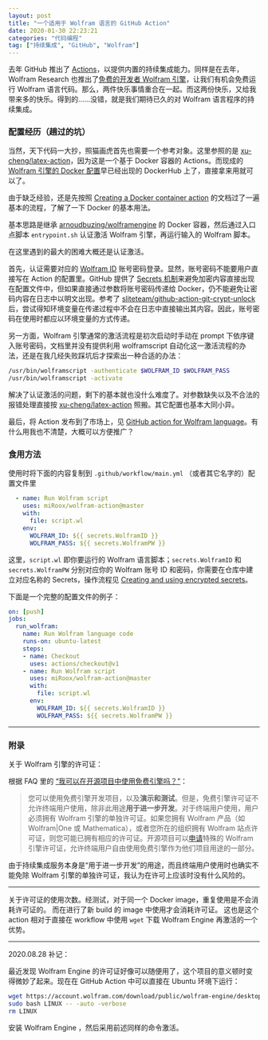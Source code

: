 ```yaml
---
layout: post
title: "一个适用于 Wolfram 语言的 GitHub Action"
date: 2020-01-30 22:23:21
categories: "代码编程"
tag: ["持续集成", "GitHub", "Wolfram"]
---
```


去年 GitHub 推出了 [Actions](https://github.com/features/actions)，以提供内置的持续集成能力。同样是在去年，Wolfram Research 也推出了[免费的开发者 Wolfram 引擎](https://www.wolfram.com/engine/)，让我们有机会免费运行 Wolfram 语言代码。那么，两件快乐事情重合在一起。而这两份快乐，又给我带来多的快乐。得到的……没错，就是我们期待已久的对 Wolfram 语言程序的持续集成。

<!--more-->

### 配置经历（趟过的坑）

当然，天下代码一大抄，照猫画虎首先也需要一个参考对象。这里参照的是 [xu-cheng/latex-action](https://github.com/xu-cheng/latex-action)，因为这是一个基于 Docker 容器的 Actions。而现成的 [Wolfram 引擎的 Docker 配置](https://hub.docker.com/r/arnoudbuzing/wolframengine)早已经出现的 DockerHub 上了，直接拿来用就可以了。

由于缺乏经验，还是先按照 [Creating a Docker container action](https://help.github.com/en/actions/automating-your-workflow-with-github-actions/creating-a-docker-container-action) 的文档过了一遍基本的流程，了解了一下 Docker 的基本用法。

基本思路是继承 [arnoudbuzing/wolframengine](https://hub.docker.com/r/arnoudbuzing/wolframengine) 的 Docker 容器，然后通过入口点脚本 `entrypoint.sh` 认证激活 Wolfram 引擎，再运行输入的 Wolfram 脚本。

在这里遇到的最大的困难大概还是认证激活。

首先，认证需要对应的 [Wolfram ID](https://account.wolfram.com/wolframid) 账号密码登录。显然，账号密码不能要用户直接写在 Action 的配置里。GitHub 提供了 [Secrets 机制](https://help.github.com/en/actions/automating-your-workflow-with-github-actions/creating-and-using-encrypted-secrets)来避免加密内容直接出现在配置文件中，但如果直接通过参数将账号密码传递给 Docker，仍不能避免让密码内容在日志中以明文出现。参考了 [sliteteam/github-action-git-crypt-unlock](https://github.com/sliteteam/github-action-git-crypt-unlock) 后，尝试得知环境变量在传递过程中不会在日志中直接输出其内容。因此，账号密码在使用时都应以环境变量的方式传递。

另一方面，Wolfram 引擎通常的激活流程是初次启动时手动在 prompt 下依序键入账号密码，文档里并没有提供利用 wolframscript 自动化这一激活流程的办法，还是在我几经失败踩坑后才探索出一种合适的办法：

```sh
/usr/bin/wolframscript -authenticate $WOLFRAM_ID $WOLFRAM_PASS
/usr/bin/wolframscript -activate
```

解决了认证激活的问题，剩下的基本就也没什么难度了。对参数缺失以及不合法的报错处理直接按  [xu-cheng/latex-action](https://github.com/xu-cheng/latex-action) 照搬。其它配置也基本大同小异。

最后，将 Action 发布到了市场上，见 [GitHub action for Wolfram language](https://github.com/marketplace/actions/github-action-for-wolfram-language)。有什么用我也不清楚，大概可以方便推广？

### 食用方法

使用时将下面的内容复制到 `.github/workflow/main.yml` （或者其它名字的）配置文件里

```yaml
  - name: Run Wolfram script
    uses: miRoox/wolfram-action@master
    with:
      file: script.wl
    env:
      WOLFRAM_ID: ${{ secrets.WolframID }}
      WOLFRAM_PASS: ${{ secrets.WolframPW }}
```

这里，`script.wl` 即你要运行的 Wolfram 语言脚本；`secrets.WolframID` 和 `secrets.WolframPW` 分别对应你的 Wolfram 账号 ID 和密码，你需要在仓库中建立对应名称的 Secrets，操作流程见 [Creating and using encrypted secrets](https://help.github.com/en/actions/automating-your-workflow-with-github-actions/creating-and-using-encrypted-secrets)。

下面是一个完整的配置文件的例子：

```yaml
on: [push]
jobs:
  run_wolfram:
    name: Run Wolfram language code
    runs-on: ubuntu-latest
    steps:
    - name: Checkout
      uses: actions/checkout@v1
    - name: Run Wolfram script
      uses: miRoox/wolfram-action@master
      with:
        file: script.wl
      env:
        WOLFRAM_ID: ${{ secrets.WolframID }}
        WOLFRAM_PASS: ${{ secrets.WolframPW }}
```

---

### 附录

关于 Wolfram 引擎的许可证：

根据 FAQ 里的 [“我可以在开源项目中使用免费引擎吗？”](https://www.wolfram.com/engine/faq/#can-i-use-the-free-engine-in-an-open-source-project)：

> 您可以使用免费引擎开发项目，以及**演示和测试**。但是，免费引擎许可证不允许终端用户使用，除非此用途**用于进一步开发**。对于终端用户使用，用户必须拥有 Wolfram 引擎的单独许可证。如果您拥有 Wolfram 产品（如 Wolfram|One 或 Mathematica），或者您所在的组织拥有 Wolfram 站点许可证，则您可能已拥有相应的许可证。开源项目可以[申请](https://www.wolframcloud.com/objects/forms/wolfram-engine-open-source)特殊的 Wolfram 引擎许可证，允许终端用户自由使用免费引擎作为他们项目用途的一部分。

由于持续集成服务本身是“用于进一步开发”的用途，而且终端用户使用时也确实不能免除 Wolfram 引擎的单独许可证，我认为在许可上应该时没有什么风险的。

---

关于许可证的使用次数。经测试，对于同一个 Docker image，重复使用是不会消耗许可证的。
而在进行了新 build 的 image 中使用才会消耗许可证。
这也是这个 action 相对于直接在 workflow 中使用 `wget` 下载 Wolfram Engine 再激活的一个优势。

---

2020.08.28 补记：

最近发现 Wolfram Engine 的许可证好像可以随便用了，这个项目的意义顿时变得微妙了起来。现在在 GitHub Action 中可以直接在 Ubuntu 环境下运行：

```sh
wget https://account.wolfram.com/download/public/wolfram-engine/desktop/LINUX
sudo bash LINUX -- -auto -verbose
rm LINUX
```

安装 Wolfram Engine ，然后采用前述同样的命令激活。
